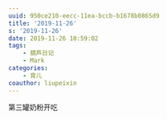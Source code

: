 ```yaml
---
uuid: 950ce210-eecc-11ea-bccb-b1678b0865d9
title: '2019-11-26'
s: '2019-11-26'
date: 2019-11-26 10:59:02
tags:
	- 葫芦日记
	- Mark
categories:
	- 育儿
coauthor: liupeixin
---
```


第三罐奶粉开吃
